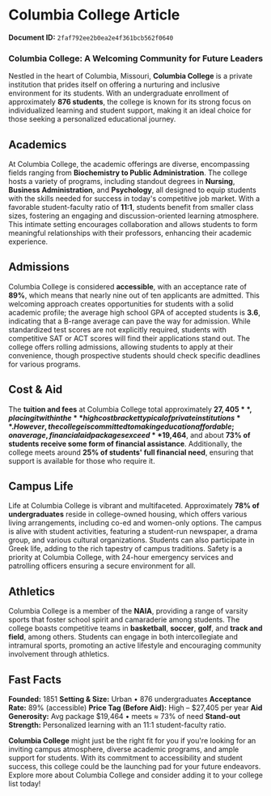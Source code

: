 # Columbia College Article

**Document ID:** `2faf792ee2b0ea2e4f361bcb562f0640`

### Columbia College: A Welcoming Community for Future Leaders

Nestled in the heart of Columbia, Missouri, **Columbia College** is a private institution that prides itself on offering a nurturing and inclusive environment for its students. With an undergraduate enrollment of approximately **876 students**, the college is known for its strong focus on individualized learning and student support, making it an ideal choice for those seeking a personalized educational journey.

## Academics

At Columbia College, the academic offerings are diverse, encompassing fields ranging from **Biochemistry to Public Administration**. The college hosts a variety of programs, including standout degrees in **Nursing**, **Business Administration**, and **Psychology**, all designed to equip students with the skills needed for success in today's competitive job market. With a favorable student-faculty ratio of **11:1**, students benefit from smaller class sizes, fostering an engaging and discussion-oriented learning atmosphere. This intimate setting encourages collaboration and allows students to form meaningful relationships with their professors, enhancing their academic experience.

## Admissions

Columbia College is considered **accessible**, with an acceptance rate of **89%**, which means that nearly nine out of ten applicants are admitted. This welcoming approach creates opportunities for students with a solid academic profile; the average high school GPA of accepted students is **3.6**, indicating that a B-range average can pave the way for admission. While standardized test scores are not explicitly required, students with competitive SAT or ACT scores will find their applications stand out. The college offers rolling admissions, allowing students to apply at their convenience, though prospective students should check specific deadlines for various programs.

## Cost & Aid

The **tuition and fees** at Columbia College total approximately **$27,405**, placing it within the **high cost bracket typical of private institutions**. However, the college is committed to making education affordable; on average, financial aid packages exceed **$19,464**, and about **73% of students receive some form of financial assistance**. Additionally, the college meets around **25% of students' full financial need**, ensuring that support is available for those who require it.

## Campus Life

Life at Columbia College is vibrant and multifaceted. Approximately **78% of undergraduates** reside in college-owned housing, which offers various living arrangements, including co-ed and women-only options. The campus is alive with student activities, featuring a student-run newspaper, a drama group, and various cultural organizations. Students can also participate in Greek life, adding to the rich tapestry of campus traditions. Safety is a priority at Columbia College, with 24-hour emergency services and patrolling officers ensuring a secure environment for all.

## Athletics

Columbia College is a member of the **NAIA**, providing a range of varsity sports that foster school spirit and camaraderie among students. The college boasts competitive teams in **basketball**, **soccer**, **golf**, and **track and field**, among others. Students can engage in both intercollegiate and intramural sports, promoting an active lifestyle and encouraging community involvement through athletics.

## Fast Facts
**Founded:** 1851
**Setting & Size:** Urban • 876 undergraduates
**Acceptance Rate:** 89% (accessible)
**Price Tag (Before Aid):** High – $27,405 per year
**Aid Generosity:** Avg package $19,464 • meets ≈ 73% of need
**Stand-out Strength:** Personalized learning with an 11:1 student-faculty ratio.

**Columbia College** might just be the right fit for you if you're looking for an inviting campus atmosphere, diverse academic programs, and ample support for students. With its commitment to accessibility and student success, this college could be the launching pad for your future endeavors. Explore more about Columbia College and consider adding it to your college list today!
